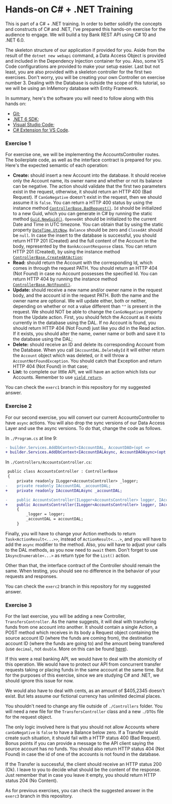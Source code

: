 # Hands-on C# + .NET Training

This is part of a C# + .NET training. In order to better solidify the concepts and constructs of C#
and .NET, I've prepared this hands-on exercise for the audience to engage. We will build a toy Bank
REST API using C# 10 and .NET 6.0.

The skeleton structure of our application if provided for you. Aside from the result of the
`dotnet new webapi` command, a Data Access Object is provided and included in the Dependency
Injection container for you. Also, some VS Code configurations are provided to make your setup
easier. Last but not least, you are also provided with a skeleton controller for the first two
exercises. Don't worry, you will be creating your own Controller on exercise number 3. Dealing with
the Database is outside the scope of this tutorial, so we will be using an InMemory database with
Entity Framework.

In summary, here's the software you will need to follow along with this hands on:
- [Git](https://git-scm.com/download);
- [.NET 6 SDK](https://dotnet.microsoft.com/en-us/download/dotnet/6.0);
- [Visual Studio Code](https://code.visualstudio.com/download);
- [C# Extension for VS Code](https://marketplace.visualstudio.com/items?itemName=ms-dotnettools.csharp).

### Exercise 1

For exercise one, we will be implementing the AccountsController routes. The boilerplate code,
as well as the interface contract is prepared for you. Here's the expected semantic of each
operation:

 * **Create:** should insert a new Account into the database. It should receive only the Account
 name, its owner name and whether or not its balance can be negative. The action should validate
 that the first two parameters exist in the request, otherwise, it should return an HTTP 400 (Bad
 Request). If `CanGoNegative` doesn't exist in the request, then we should assume it is `false`.
 You can return a HTTP 400 status by using the instance method
 [`ControllerBase.BadRequest()`](https://docs.microsoft.com/en-us/dotnet/api/microsoft.aspnetcore.mvc.controllerbase.badrequest?view=aspnetcore-6.0).
 `Id` should be initialized to a new Guid, which you can generate in C# by running the static
 method
 [`Guid.NewGuid()`](https://docs.microsoft.com/en-us/dotnet/api/system.guid.newguid?view=net-6.0).
 `OpenedAt` should be initialized to the current Date and Time in UTC
 timezone. You can obtain that by using the static property
 [`DateTime.UtcNow`](https://docs.microsoft.com/en-us/dotnet/api/system.datetime.utcnow?view=net-6.0).
 `Balance` should be zero and `ClosedAt` should be `null`. In case the insert to the database is
 successful, you should return HTTP 201 (Created) and the full content of the Account in the body,
 represented by the `BankAccountResponse` class. You can return HTTP 201 (Created), by using the
 instance method
 [`ControllerBase.CreatedAtAction`](https://docs.microsoft.com/en-us/dotnet/api/microsoft.aspnetcore.mvc.controllerbase.createdataction?view=aspnetcore-6.0);
 * **Read:** should return the Account with the corresponding Id, which comes in through the
 request PATH. You should return an HTTP 404 (Not Found) in case no Account possesses the specified
 Id. You can return HTTP 404 by running the instance method
 [`ControllerBase.NotFound()`](https://docs.microsoft.com/en-us/dotnet/api/microsoft.aspnetcore.mvc.controllerbase.notfound?view=aspnetcore-6.0).
 * **Update:** should receive a new name and/or owner name in the request body, and the account id
 in the request PATH. Both the name and the owner name are optional. We will update either, both or
 neither, depending on whether or not a value different than `""` is present in the request. We
 should NOT be able to change the `CanGoNegative` property from the Update action. First, you
 should fetch the Account as it exists currently in the database using the DAL. If no Account is
 found, you should return HTTP 404 (Not Found) just like you did in the Read action. If it exists,
 you should alter the name, owner name or both and save it to the database using the DAL;
 * **Delete:** should receive an ID and delete its corresponding Account from the Database. When
 you call `IAccountDAL.DeleteById` it will either return the `Account` object which was deleted, or
 it will throw a `AccountNotFoundException`. You should catch that Exception and return HTTP 404
 (Not Found) in that case;
 * **List:** to complete our little API, we will have an action which lists our Accounts. Remember
 to use [`yield return`](https://docs.microsoft.com/en-us/dotnet/csharp/language-reference/keywords/yield).

You can check the `exerc1` branch in this repository for my suggested answer.

### Exercise 2

For our second exercise, you will convert our current AccountsController to have `async` actions.
You will also drop the sync versions of our Data Access Layer and use the async versions. To do
that, change the code as follows.

In `./Program.cs` at line 9:

```diff
- builder.Services.AddDbContext<IAccountDAL, AccountDAO>(opt =>
+ builder.Services.AddDbContext<IAccountDALAsync, AccountDAOAsync>(opt =>
```

In `./Controllers/AccountsController.cs`:

```diff
 public class AccountsController : ControllerBase
 {
     private readonly ILogger<AccountsController> _logger;
-    private readonly IAccountDAL _accountDAL;
+    private readonly IAccountDALAsync _accountDAL;

-    public AccountsController(ILogger<AccountsController> logger, IAccountDAL accountDAL)
+    public AccountsController(ILogger<AccountsController> logger, IAccountDALAsync accountDAL)
     {
         _logger = logger;
         _accountDAL = accountDAL;
     }
```

Finally, you will have to change your Action methods to return `Task<ActionResult<...>>`, instead
of `ActionResult<...>`, and you will have to add the `async` modifier to the method. Also, you will
have to adjust your calls to the DAL methods, as you now need to `await` them. Don't forget to use
`IAsyncEnumerable<...>` as return type for the `List()` action.

Other than that, the interface contract of the Controller should remain the same. When testing, you
should see no difference in the behavior of your requests and responses.

You can check the `exerc2` branch in this repository for my suggested answer.

### Exercise 3

For the last exercise, you will be adding a new Controller, `TransfersController`. As the name
suggests, it will deal with transfering funds from one account into another. It should contain a
single Action, a POST method which receives in its body a Request object containing the source
account ID (where the funds are coming from), the destination account ID (where the funds are going
to) and the amount being transfered (use `decimal`, not `double`. More on this can be found
[here](https://docs.microsoft.com/en-us/dotnet/csharp/language-reference/builtin-types/floating-point-numeric-types)).

If this were a real banking API, we would have to deal with the atomicity of this operation. We
would have to protect our API from concurrent transfer requests taking or placing funds in the same
account at the same time. But for the purposes of this exercise, since we are studying C# and .NET,
we should ignore this issue for now.

We would also have to deal with cents, as an amount of $405,2345 doesn't exist. But lets assume our
fictional currency has unlimited decimal places.

You shouldn't need to change any file outside of `./Controllers` folder. You will need a new file
for the `TransfersController` class and a new `./DTOs` file for the request object.

The only logic involved here is that you should not allow Accounts where `canGoNegative` is `false`
to have a Balance below zero. If a Transfer would create such situation, it should fail with a
HTTP status 400 (Bad Request). Bonus points if you can provide a message to the API client saying
the source account has no funds. You should also return HTTP status 404 (Not Found) in case the id
of one of the accounts is not found in the database.

If the Transfer is successful, the client should receive an HTTP status 200 (Ok). I leave to you to
decide what should be the content of the response. Just remember that in case you leave it empty,
you should return HTTP status 204 (No Content).

As for previous exercises, you can check the suggested answer in the `exerc3` branch in this
repository.
